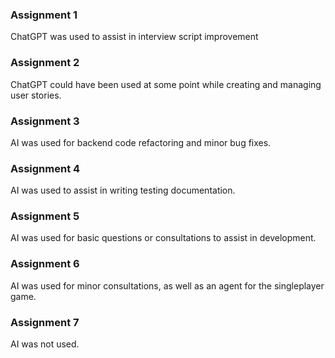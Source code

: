 ### Assignment 1
ChatGPT was used to assist in interview script improvement

### Assignment 2
ChatGPT could have been used at some point while creating and managing user stories.

### Assignment 3
AI was used for backend code refactoring and minor bug fixes. 

### Assignment 4
AI was used to assist in writing testing documentation.

### Assignment 5
AI was used for basic questions or consultations to assist in development.

### Assignment 6
AI was used for minor consultations, as well as an agent for the singleplayer game.

### Assignment 7
AI was not used.
